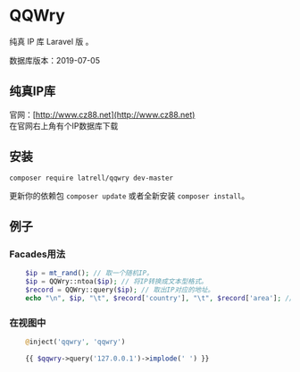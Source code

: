 # QQWry

纯真 IP 库 Laravel 版 。

数据库版本：2019-07-05

## 纯真IP库

官网：[http://www.cz88.net](http://www.cz88.net)  
在官网右上角有个IP数据库下载

## 安装

```
composer require latrell/qqwry dev-master
```

更新你的依赖包 ```composer update``` 或者全新安装 ```composer install```。

## 例子

### Facades用法
```php
	$ip = mt_rand(); // 取一个随机IP。
	$ip = QQWry::ntoa($ip); // 将IP转换成文本型格式。
	$record = QQWry::query($ip); // 取出IP对应的地址。
	echo "\n", $ip, "\t", $record['country'], "\t", $record['area']; // 输出结果。
```

### 在视图中
```php
	@inject('qqwry', 'qqwry')
	
	{{ $qqwry->query('127.0.0.1')->implode(' ') }}
```
